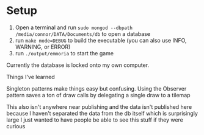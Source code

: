 # Setup

1. Open a terminal and run `sudo mongod --dbpath /media/connor/DATA/Documents/db` to open a database
2. run `make mode=DEBUG` to build the executable (you can also use INFO, WARNING, or ERROR)
3. run `./output/emmoria` to start the game

Currently the database is locked onto my own computer.

Things I've learned

Singleton patterns make things easy but confusing.
Using the Observer pattern saves a ton of draw calls by delegating a single draw to a tilemap

This also isn't anywhere near publishing and the data isn't published here because I haven't separated the data from the db itself which is surprisingly large
I just wanted to have people be able to see this stuff if they were curious
